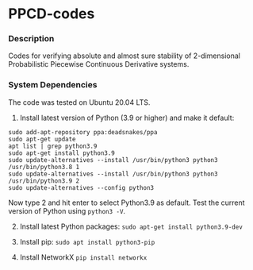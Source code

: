 # PPCD-codes

### Description
Codes for verifying absolute and almost sure stability of 2-dimensional Probabilistic Piecewise Continuous Derivative systems.

### System Dependencies
The code was tested on Ubuntu 20.04 LTS.

1. Install latest version of Python (3.9 or higher) and make it default:
```
sudo add-apt-repository ppa:deadsnakes/ppa
sudo apt-get update
apt list | grep python3.9
sudo apt-get install python3.9
sudo update-alternatives --install /usr/bin/python3 python3 /usr/bin/python3.8 1
sudo update-alternatives --install /usr/bin/python3 python3 /usr/bin/python3.9 2
sudo update-alternatives --config python3
```
Now type 2 and hit enter to select Python3.9 as default. Test the current version of Python using `python3 -V`.

2. Install latest Python packages:
```sudo apt-get install python3.9-dev```

3. Install pip:
```sudo apt install python3-pip```

4. Install NetworkX
```pip install networkx```
